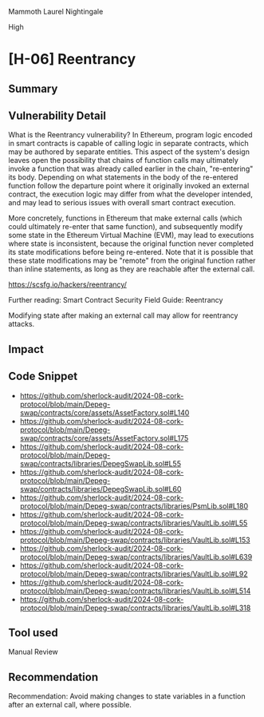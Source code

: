 Mammoth Laurel Nightingale

High

# [H-06] Reentrancy

## Summary

## Vulnerability Detail

What is the Reentrancy vulnerability?
In Ethereum, program logic encoded in smart contracts is capable of calling logic in separate contracts, which may be authored by separate entities. This aspect of the system's design leaves open the possibility that chains of function calls may ultimately invoke a function that was already called earlier in the chain, "re-entering" its body. Depending on what statements in the body of the re-entered function follow the departure point where it originally invoked an external contract, the execution logic may differ from what the developer intended, and may lead to serious issues with overall smart contract execution.

More concretely, functions in Ethereum that make external calls (which could ultimately re-enter that same function), and subsequently modify some state in the Ethereum Virtual Machine (EVM), may lead to executions where state is inconsistent, because the original function never completed its state modifications before being re-entered. Note that it is possible that these state modifications may be "remote" from the original function rather than inline statements, as long as they are reachable after the external call.

https://scsfg.io/hackers/reentrancy/

Further reading: Smart Contract Security Field Guide: Reentrancy

Modifying state after making an external call may allow for reentrancy attacks.
## Impact

## Code Snippet
- https://github.com/sherlock-audit/2024-08-cork-protocol/blob/main/Depeg-swap/contracts/core/assets/AssetFactory.sol#L140
- https://github.com/sherlock-audit/2024-08-cork-protocol/blob/main/Depeg-swap/contracts/core/assets/AssetFactory.sol#L175
- https://github.com/sherlock-audit/2024-08-cork-protocol/blob/main/Depeg-swap/contracts/libraries/DepegSwapLib.sol#L55
- https://github.com/sherlock-audit/2024-08-cork-protocol/blob/main/Depeg-swap/contracts/libraries/DepegSwapLib.sol#L60
- https://github.com/sherlock-audit/2024-08-cork-protocol/blob/main/Depeg-swap/contracts/libraries/PsmLib.sol#L180
- https://github.com/sherlock-audit/2024-08-cork-protocol/blob/main/Depeg-swap/contracts/libraries/VaultLib.sol#L55
- https://github.com/sherlock-audit/2024-08-cork-protocol/blob/main/Depeg-swap/contracts/libraries/VaultLib.sol#L153
- https://github.com/sherlock-audit/2024-08-cork-protocol/blob/main/Depeg-swap/contracts/libraries/VaultLib.sol#L639
- https://github.com/sherlock-audit/2024-08-cork-protocol/blob/main/Depeg-swap/contracts/libraries/VaultLib.sol#L92
- https://github.com/sherlock-audit/2024-08-cork-protocol/blob/main/Depeg-swap/contracts/libraries/VaultLib.sol#L514
- https://github.com/sherlock-audit/2024-08-cork-protocol/blob/main/Depeg-swap/contracts/libraries/VaultLib.sol#L318
## Tool used

Manual Review

## Recommendation

Recommendation: Avoid making changes to state variables in a function after an external call, where possible.
